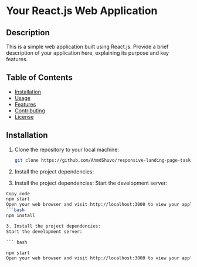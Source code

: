 # Your React.js Web Application

## Description

This is a simple web application built using React.js. Provide a brief description of your application here, explaining its purpose and key features.

## Table of Contents

- [Installation](#installation)
- [Usage](#usage)
- [Features](#features)
- [Contributing](#contributing)
- [License](#license)

## Installation

1. Clone the repository to your local machine:

   ```bash
   git clone https://github.com/AhmdShuvo/responsive-landing-page-task.git
2. Install the project dependencies:
3. Install the project dependencies:
Start the development server:

``` bash
Copy code
npm start
Open your web browser and visit http://localhost:3000 to view your application.
```bash
npm install

3. Install the project dependencies:
Start the development server:

``` bash

npm start
Open your web browser and visit http://localhost:3000 to view your application.